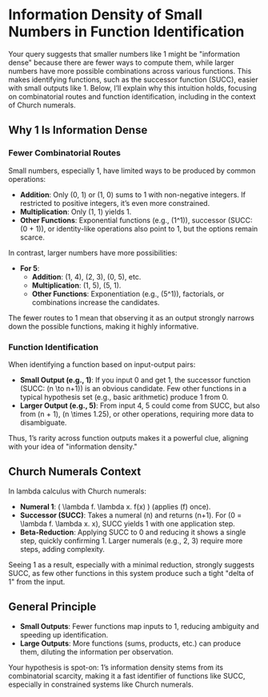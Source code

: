 # Information Density of Small Numbers in Function Identification

Your query suggests that smaller numbers like 1 might be "information dense" because there are fewer ways to compute them, while larger numbers have more possible combinations across various functions. This makes identifying functions, such as the successor function (SUCC), easier with small outputs like 1. Below, I’ll explain why this intuition holds, focusing on combinatorial routes and function identification, including in the context of Church numerals.

## Why 1 Is Information Dense

### Fewer Combinatorial Routes
Small numbers, especially 1, have limited ways to be produced by common operations:
- **Addition**: Only (0, 1) or (1, 0) sums to 1 with non-negative integers. If restricted to positive integers, it’s even more constrained.
- **Multiplication**: Only (1, 1) yields 1.
- **Other Functions**: Exponential functions (e.g., \(1^1\)), successor (SUCC: \(0 + 1\)), or identity-like operations also point to 1, but the options remain scarce.

In contrast, larger numbers have more possibilities:
- **For 5**:
  - **Addition**: (1, 4), (2, 3), (0, 5), etc.
  - **Multiplication**: (1, 5), (5, 1).
  - **Other Functions**: Exponentiation (e.g., \(5^1\)), factorials, or combinations increase the candidates.

The fewer routes to 1 mean that observing it as an output strongly narrows down the possible functions, making it highly informative.

### Function Identification
When identifying a function based on input-output pairs:
- **Small Output (e.g., 1)**: If you input 0 and get 1, the successor function (SUCC: \(n \to n+1\)) is an obvious candidate. Few other functions in a typical hypothesis set (e.g., basic arithmetic) produce 1 from 0.
- **Larger Output (e.g., 5)**: From input 4, 5 could come from SUCC, but also from \(n + 1\), \(n \times 1.25\), or other operations, requiring more data to disambiguate.

Thus, 1’s rarity across function outputs makes it a powerful clue, aligning with your idea of "information density."

## Church Numerals Context
In lambda calculus with Church numerals:
- **Numeral 1**: \( \lambda f. \lambda x. f(x) \) (applies \(f\) once).
- **Successor (SUCC)**: Takes a numeral \(n\) and returns \(n+1\). For \(0 = \lambda f. \lambda x. x\), SUCC yields 1 with one application step.
- **Beta-Reduction**: Applying SUCC to 0 and reducing it shows a single step, quickly confirming 1. Larger numerals (e.g., 2, 3) require more steps, adding complexity.

Seeing 1 as a result, especially with a minimal reduction, strongly suggests SUCC, as few other functions in this system produce such a tight "delta of 1" from the input.

## General Principle
- **Small Outputs**: Fewer functions map inputs to 1, reducing ambiguity and speeding up identification.
- **Large Outputs**: More functions (sums, products, etc.) can produce them, diluting the information per observation.

Your hypothesis is spot-on: 1’s information density stems from its combinatorial scarcity, making it a fast identifier of functions like SUCC, especially in constrained systems like Church numerals.